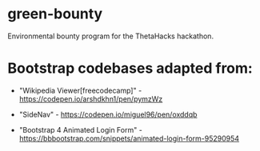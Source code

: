 # green-bounty
Environmental bounty program for the ThetaHacks hackathon.

# Bootstrap codebases adapted from:

- "Wikipedia Viewer[freecodecamp]" - https://codepen.io/arshdkhn1/pen/pymzWz

- "SideNav" - https://codepen.io/miguel96/pen/oxddqb

- "Bootstrap 4 Animated Login Form" - https://bbbootstrap.com/snippets/animated-login-form-95290954
